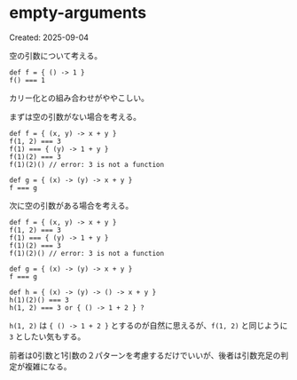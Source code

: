 # empty-arguments

Created: 2025-09-04

空の引数について考える。

```malgo
def f = { () -> 1 }
f() === 1
```

カリー化との組み合わせがややこしい。

まずは空の引数がない場合を考える。

```malgo
def f = { (x, y) -> x + y }
f(1, 2) === 3
f(1) === { (y) -> 1 + y }
f(1)(2) === 3
f(1)(2)() // error: 3 is not a function

def g = { (x) -> (y) -> x + y }
f === g
```

次に空の引数がある場合を考える。

```malgo
def f = { (x, y) -> x + y }
f(1, 2) === 3
f(1) === { (y) -> 1 + y }
f(1)(2) === 3
f(1)(2)() // error: 3 is not a function

def g = { (x) -> (y) -> x + y }
f === g

def h = { (x) -> (y) -> () -> x + y }
h(1)(2)() === 3
h(1, 2) === 3 or { () -> 1 + 2 } ?
```

`h(1, 2)` は `{ () -> 1 + 2 }` とするのが自然に思えるが、`f(1, 2)` と同じように `3` としたい気もする。

前者は0引数と1引数の２パターンを考慮するだけでいいが、後者は引数充足の判定が複雑になる。